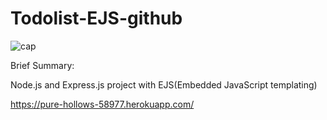 # Todolist-EJS-github

![cap](https://user-images.githubusercontent.com/44447609/129283992-9b60d05c-f593-45c4-9e3c-0d3694151097.PNG)

Brief Summary:

Node.js and Express.js project with EJS(Embedded JavaScript templating)

https://pure-hollows-58977.herokuapp.com/
